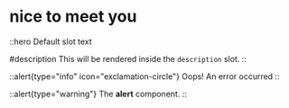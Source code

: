 # nice to meet you

::hero
Default slot text

#description
This will be rendered inside the `description` slot.
::

::alert{type="info" icon="exclamation-circle"}
Oops! An error occurred
::

::alert{type="warning"}
The **alert** component.
::
